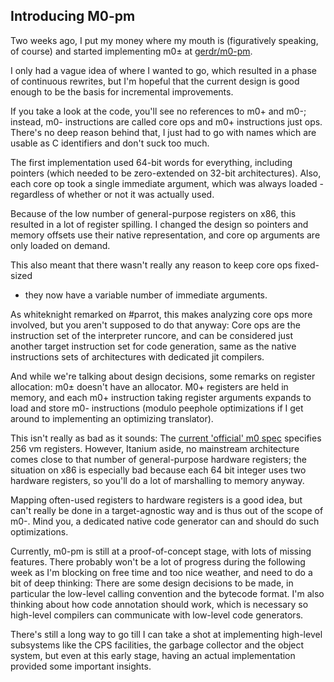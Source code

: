 Introducing M0-pm
-----------------

Two weeks ago, I put my money where my mouth is (figuratively speaking, of
course) and started implementing m0± at
[gerdr/m0-pm](https://github.com/gerdr/m0-pm).

I only had a vague idea of where I wanted to go, which resulted in a phase of
continuous rewrites, but I'm hopeful that the current design is good enough to
be the basis for incremental improvements.

If you take a look at the code, you'll see no references to m0+ and m0-;
instead, m0- instructions are called core ops and m0+ instructions just ops.
There's no deep reason behind that, I just had to go with names which are usable
as C identifiers and don't suck too much.

The first implementation used 64-bit words for everything, including pointers
(which needed to be zero-extended on 32-bit architectures). Also, each core op
took a single immediate argument, which was always loaded - regardless of
whether or not it was actually used.

Because of the low number of general-purpose registers on x86, this resulted in
a lot of register spilling. I changed the design so pointers and memory offsets
use their native representation, and core op arguments are only loaded on
demand.

This also meant that there wasn't really any reason to keep core ops fixed-sized
- they now have a variable number of immediate arguments.

As whiteknight remarked on #parrot, this makes analyzing core ops more involved,
but you aren't supposed to do that anyway: Core ops are the instruction set of
the interpreter runcore, and can be considered just another target instruction
set for code generation, same as the native instructions sets of architectures
with dedicated jit compilers.

And while we're talking about design decisions, some remarks on register
allocation: m0± doesn't have an allocator. M0+ registers are held in memory, and
each m0+ instruction taking register arguments expands to load and store m0-
instructions (modulo peephole optimizations if I get around to implementing an
optimizing translator).

This isn't really as bad as it sounds: The [current 'official' m0
spec](https://github.com/parrot/parrot/blob/m0-spec/docs/pdds/draft/pdd32_m0.pod)
specifies 256 vm registers. However, Itanium aside, no mainstream architecture
comes close to that number of general-purpose hardware registers; the situation
on x86 is especially bad because each 64 bit integer uses two hardware
registers, so you'll do a lot of marshalling to memory anyway.

Mapping often-used registers to hardware registers is a good idea, but can't
really be done in a target-agnostic way and is thus out of the scope of m0-.
Mind you, a dedicated native code generator can and should do such
optimizations.

Currently, m0-pm is still at a proof-of-concept stage, with lots of missing
features. There probably won't be a lot of progress during the following week as
I'm blocking on free time and too nice weather, and need to do a bit of deep
thinking: There are some design decisions to be made, in particular the
low-level calling convention and the bytecode format. I'm also thinking about
how code annotation should work, which is necessary so high-level compilers can
communicate with low-level code generators.

There's still a long way to go till I can take a shot at implementing high-level
subsystems like the CPS facilities, the garbage collector and the object system,
but even at this early stage, having an actual implementation provided some
important insights.
